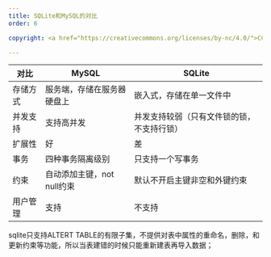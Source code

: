 ```yaml
---
title: SQLite和MySQL的对比
order: 6

copyright: <a href="https://creativecommons.org/licenses/by-nc/4.0/">CC BY-NC 4.0协议</a>

---
```


| 对比     | MySQL                      | SQLite                                     |
| -------- | -------------------------- | ------------------------------------------ |
| 存储方式 | 服务端，存储在服务器硬盘上 | 嵌入式，存储在单一文件中                   |
| 并发支持 | 支持高并发                 | 并发支持较弱（只有文件锁的锁，不支持行锁） |
| 扩展性   | 好                         | 差                                         |
| 事务     | 四种事务隔离级别           | 只支持一个写事务                           |
| 约束     | 自动添加主键，not null约束 | 默认不开启主键非空和外键约束               |
| 用户管理 | 支持                       | 不支持                                     |

sqlite只支持ALTERT TABLE的有限子集，不提供对表中属性的重命名，删除，和更新约束等功能，所以当表建错的时候只能重新建表再导入数据；
